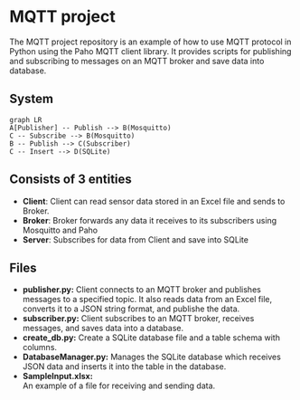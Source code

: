 # MQTT project

The MQTT project repository is an example of how to use MQTT protocol in Python using the Paho MQTT client library. It provides scripts for publishing and subscribing to messages on an MQTT broker and save data into database.

## System

```mermaid
graph LR
A[Publisher] -- Publish --> B(Mosquitto)
C -- Subscribe --> B(Mosquitto)
B -- Publish --> C(Subscriber)
C -- Insert --> D(SQLite)

```

## Consists of 3 entities
- **Client**: Client can read sensor data stored in an Excel file and sends to Broker.
- **Broker**: Broker forwards any data it receives to its subscribers using Mosquitto and Paho
- **Server**: Subscribes for data from Client and save into SQLite


## Files
- **publisher.py:** 
Client connects to an MQTT broker and publishes messages to a specified topic. It also reads data from an Excel file, converts it to a JSON string format, and publishe the data.
- **subscriber.py:** 
Client subscribes to an MQTT broker, receives messages, and saves data into a database.
- **create_db.py:** 
Create a SQLite database file and a table schema with columns.
- **DatabaseManager.py:** 
Manages the SQLite database which receives JSON data and inserts it into the table in the database.
- **SampleInput.xlsx:**  
An example of a file for receiving and sending data.





